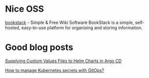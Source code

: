 
# Nice OSS

[bookstack](https://www.bookstackapp.com/) - Simple & Free Wiki Software
BookStack is a simple, self-hosted, easy-to-use platform for organising and storing information.

# Good blog posts

[Supplying Custom Values Files to Helm Charts in Argo CD](https://akuity.io/blog/argo-cd-helm-values-files/)

[How to manage Kubernetes secrets with GitOps?](https://akuity.io/blog/how-to-manage-kubernetes-secrets-gitops/)
